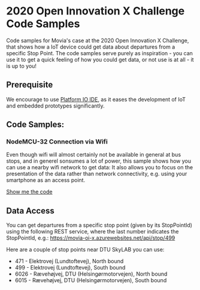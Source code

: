 # 2020 Open Innovation X Challenge Code Samples
Code samples for Movia's case at the 2020 Open Innovation X Challenge, that shows how a IoT device could get data about departures from a specific Stop Point. The code samples serve purely as inspiration - you can use it to get a quick feeling of how you could get data, or not use is at all - it is up to you!

## Prerequisite
We encourage to use [Platform IO IDE](https://platformio.org/install), as it eases the development of IoT and embedded prototypes significantly.

## Code Samples:

### NodeMCU-32 Connection via Wifi
Even though wifi will almost certainly not be available in general at bus stops, and in generel sonsumes a lot of power, this sample shows how you can use a nearby wifi network to get data: It also allows you to focus on the presentation of the data rather than network connectivity, e.g. using your smartphone as an access point.

[Show me the code](/NodeMCU-32-Wifi/src/main.cpp)

## Data Access
You can get departures from a specific stop point (given by its StopPointId) using the following REST service, where the last number indicates the StopPointId, e.g.:
https://movia-oi-x.azurewebsites.net/api/stop/499

Here are a couple of stop points near DTU SkyLAB you can use:
- 471 - Elektrovej (Lundtoftevej), North bound
- 499 - Elektrovej (Lundtoftevej), South bound
- 6026 - Rævehøjvej, DTU (Helsingørmotorvejen), North bound
- 6015 - Rævehøjvej, DTU (Helsingørmotorvejen), South bound  
